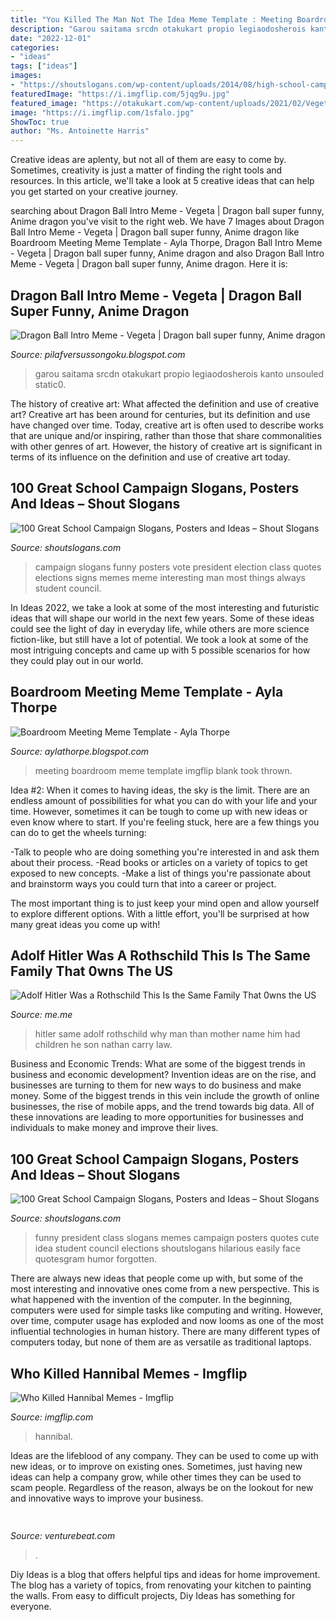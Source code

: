 ```yaml
---
title: "You Killed The Man Not The Idea Meme Template : Meeting Boardroom Meme Template Imgflip Blank Took Thrown"
description: "Garou saitama srcdn otakukart propio legiaodosherois kanto unsouled static0"
date: "2022-12-01"
categories:
- "ideas"
tags: ["ideas"]
images:
- "https://shoutslogans.com/wp-content/uploads/2014/08/high-school-campaign-slogans.gif"
featuredImage: "https://i.imgflip.com/5jqg9u.jpg"
featured_image: "https://otakukart.com/wp-content/uploads/2021/02/Vegeta-Its-Over-9000-Dragon-Ball-Z.jpg"
image: "https://i.imgflip.com/1sfalo.jpg"
ShowToc: true
author: "Ms. Antoinette Harris"
---
```



Creative ideas are aplenty, but not all of them are easy to come by. Sometimes, creativity is just a matter of finding the right tools and resources. In this article, we'll take a look at 5 creative ideas that can help you get started on your creative journey.

	

		
searching about Dragon Ball Intro Meme - Vegeta | Dragon ball super funny, Anime dragon you've visit to the right web. We have 7 Images about Dragon Ball Intro Meme - Vegeta | Dragon ball super funny, Anime dragon like Boardroom Meeting Meme Template - Ayla Thorpe, Dragon Ball Intro Meme - Vegeta | Dragon ball super funny, Anime dragon and also Dragon Ball Intro Meme - Vegeta | Dragon ball super funny, Anime dragon. Here it is:
		
    
## Dragon Ball Intro Meme - Vegeta | Dragon Ball Super Funny, Anime Dragon

<img loading=lazy src="https://otakukart.com/wp-content/uploads/2021/02/Vegeta-Its-Over-9000-Dragon-Ball-Z.jpg" onerror="this.onerror=null;this.src='https://tse2.mm.bing.net/th?id=OIP.LlMtILqMIUa3CaVd2OZLnQHaD2&amp;pid=15.1';" alt="Dragon Ball Intro Meme - Vegeta | Dragon ball super funny, Anime dragon">

_Source: pilafversussongoku.blogspot.com_

>garou saitama srcdn otakukart propio legiaodosherois kanto unsouled static0. 

	

The history of creative art: What affected the definition and use of creative art?
Creative art has been around for centuries, but its definition and use have changed over time. Today, creative art is often used to describe works that are unique and/or inspiring, rather than those that share commonalities with other genres of art. However, the history of creative art is significant in terms of its influence on the definition and use of creative art today.

    
## 100 Great School Campaign Slogans, Posters And Ideas – Shout Slogans

<img loading=lazy src="https://shoutslogans.com/wp-content/uploads/2014/08/high-school-campaign-slogans.gif" onerror="this.onerror=null;this.src='https://tse1.mm.bing.net/th?id=OIP.TlcIJI9NTZFX-oBR2R6jgQAAAA&amp;pid=15.1';" alt="100 Great School Campaign Slogans, Posters and Ideas – Shout Slogans">

_Source: shoutslogans.com_

>campaign slogans funny posters vote president election class quotes elections signs memes meme interesting man most things always student council. 

	

In Ideas 2022, we take a look at some of the most interesting and futuristic ideas that will shape our world in the next few years. Some of these ideas could see the light of day in everyday life, while others are more science fiction-like, but still have a lot of potential. We took a look at some of the most intriguing concepts and came up with 5 possible scenarios for how they could play out in our world.

    
## Boardroom Meeting Meme Template - Ayla Thorpe

<img loading=lazy src="https://i.imgflip.com/1sfalo.jpg" onerror="this.onerror=null;this.src='https://tse4.mm.bing.net/th?id=OIP.9rUzcSi2rp9iYcKj9tYNlAHaJn&amp;pid=15.1';" alt="Boardroom Meeting Meme Template - Ayla Thorpe">

_Source: aylathorpe.blogspot.com_

>meeting boardroom meme template imgflip blank took thrown. 

	

Idea #2:
When it comes to having ideas, the sky is the limit. There are an endless amount of possibilities for what you can do with your life and your time. However, sometimes it can be tough to come up with new ideas or even know where to start.
If you're feeling stuck, here are a few things you can do to get the wheels turning:

-Talk to people who are doing something you're interested in and ask them about their process.
-Read books or articles on a variety of topics to get exposed to new concepts.
-Make a list of things you're passionate about and brainstorm ways you could turn that into a career or project.

The most important thing is to just keep your mind open and allow yourself to explore different options. With a little effort, you'll be surprised at how many great ideas you come up with!

    
## Adolf Hitler Was A Rothschild This Is The Same Family That 0wns The US

<img loading=lazy src="https://pics.me.me/thumb_adolf-hitler-was-a-rothschild-this-is-the-same-family-7752664.png" onerror="this.onerror=null;this.src='https://tse3.mm.bing.net/th?id=OIP.0lB5UZMHfrdwgiYl2IPG9AAAAA&amp;pid=15.1';" alt="Adolf Hitler Was a Rothschild This Is the Same Family That 0wns the US">

_Source: me.me_

>hitler same adolf rothschild why man than mother name him had children he son nathan carry law. 

	

Business and Economic Trends: What are some of the biggest trends in business and economic development?
Invention ideas are on the rise, and businesses are turning to them for new ways to do business and make money. Some of the biggest trends in this vein include the growth of online businesses, the rise of mobile apps, and the trend towards big data. All of these innovations are leading to more opportunities for businesses and individuals to make money and improve their lives.

    
## 100 Great School Campaign Slogans, Posters And Ideas – Shout Slogans

<img loading=lazy src="https://shoutslogans.com/wp-content/uploads/2014/08/funny-class-president-memes.gif" onerror="this.onerror=null;this.src='https://tse2.mm.bing.net/th?id=OIP.onKJOVlkunVIRIefs1J_9AHaL4&amp;pid=15.1';" alt="100 Great School Campaign Slogans, Posters and Ideas – Shout Slogans">

_Source: shoutslogans.com_

>funny president class slogans memes campaign posters quotes cute idea student council elections shoutslogans hilarious easily face quotesgram humor forgotten. 

	

There are always new ideas that people come up with, but some of the most interesting and innovative ones come from a new perspective. This is what happened with the invention of the computer. In the beginning, computers were used for simple tasks like computing and writing. However, over time, computer usage has exploded and now looms as one of the most influential technologies in human history. There are many different types of computers today, but none of them are as versatile as traditional laptops.

    
## Who Killed Hannibal Memes - Imgflip

<img loading=lazy src="https://i.imgflip.com/5jqg9u.jpg" onerror="this.onerror=null;this.src='https://tse3.mm.bing.net/th?id=OIP.HzwKRv2qNecz9h6clYY2HgHaIU&amp;pid=15.1';" alt="Who Killed Hannibal Memes - Imgflip">

_Source: imgflip.com_

>hannibal. 

	

Ideas are the lifeblood of any company. They can be used to come up with new ideas, or to improve on existing ones. Sometimes, just having new ideas can help a company grow, while other times they can be used to scam people. Regardless of the reason, always be on the lookout for new and innovative ways to improve your business.

    
## 

<img loading=lazy src="https://venturebeat.com/wp-content/uploads/2020/01/dario-gil.jpg?w=800" onerror="this.onerror=null;this.src='https://tse1.mm.bing.net/th?id=OIP.v0G8eXwdyMDuLrKYJXJeWQHaE7&amp;pid=15.1';" alt="">

_Source: venturebeat.com_

>. 

	

Diy Ideas is a blog that offers helpful tips and ideas for home improvement. The blog has a variety of topics, from renovating your kitchen to painting the walls. From easy to difficult projects, Diy Ideas has something for everyone.

